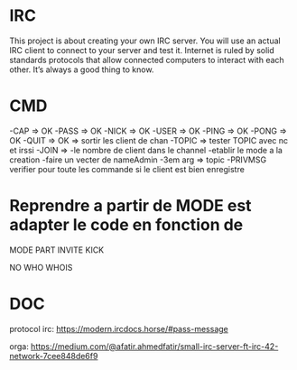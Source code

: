 # IRC
This project is about creating your own IRC server. You will use an actual IRC client to connect to your server and test it. Internet is ruled by solid standards protocols that allow connected computers to interact with each other. It’s always a good thing to know.


# CMD

-CAP => OK
-PASS => OK
-NICK => OK
-USER => OK
-PING => OK
-PONG => OK
-QUIT => OK => sortir les client de chan
-TOPIC => tester TOPIC avec nc et irssi
-JOIN =>        -le nombre de client dans le channel
                -etablir le mode a la creation
                -faire un vecter<string> de nameAdmin
                -3em arg => topic
-PRIVMSG
        verifier pour toute les commande si le client est bien enregistre
   # Reprendre a partir de MODE est adapter le code en fonction de 
MODE
PART
INVITE
KICK

NO
WHO
WHOIS

# DOC

protocol irc:
https://modern.ircdocs.horse/#pass-message


orga:
https://medium.com/@afatir.ahmedfatir/small-irc-server-ft-irc-42-network-7cee848de6f9